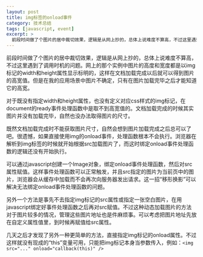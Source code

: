 ```yaml
---
layout: post
title: img标签的onload事件
category: 技术总结
tags: [javascript, event]
excerpt: >
  前段时间做了个图片的居中裁切效果，逻辑是从网上抄的，总体上说难度不算高，不过这里遇到了调用时机的问题。网上的那个实例中图片的高度和宽度都是以img标记的width和height属性显示标明的，这样在文档加载完成以后就可以得到图片的高宽值。但是在我的应用场景中图片不确定，只有在图片加载完毕之后才能知道它的高宽...
---
```


前段时间做了个图片的居中裁切效果，逻辑是从网上抄的，总体上说难度不算高，不过这里遇到了调用时机的问题。网上的那个实例中图片的高度和宽度都是以img标记的width和height属性显示标明的，这样在文档加载完成以后就可以得到图片的高宽值。但是在我的应用场景中图片不确定，只有在图片加载完毕之后才能知道它的高宽。

对于既没有指定width和height属性，也没有定义对应css样式的img标记，在document的ready事件处理函数中是取不到高宽值的。文档加载完成的时候其实图片并没有加载完毕，自然也没办法取得图片的尺寸。

既然文档加载完成时不能获取图片尺寸，自然会想到图片加载完成之后总可以了吧。很遗憾，如果直接使用img的onload事件，处理函数根本不会执行。浏览器在解析到img标签的时候就开始根据src加载图片了，而这时绑定onload事件处理函数的逻辑还没有开始执行。

可以通过javascript创建一个Image对象，绑定onload事件处理函数，然后对src属性赋值。这样事件处理函数可以正常触发，并且src指定的图片为当前页中的图片，浏览器会从缓存中加载而不会再次向服务器发出请求。这一招“移形换影”可以解决无法绑定onload事件处理函数的问题。

另外一个方法是事先不去指定img标记的src属性或指定一张空白图片，在用javascript绑定好事件处理函数之后再对src赋值。不过这种动态加载图片的方法对于图片较多的情况，管理这些图片地址也是件麻烦事。可以考虑把图片地址先放在自定义属性值里，到时候再赋值给src属性。

几天之后才发现了另外一种更简单的方法，直接指定img标记的onload属性。不过这样就没有现成的“this”变量可用，只能把img标记本身当参数传入，例如：`<img src="..." onload="callback(this)" />`